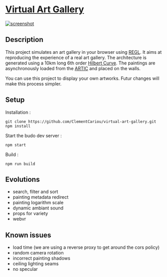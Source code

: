 # [Virtual Art Gallery](https://clementcariou.github.io/virtual-art-gallery/build)

[![screenshot](ArtGallery.png "App screenshot")](https://clementcariou.github.io/virtual-art-gallery/build)

## Description

This project simulates an art gallery in your browser using [REGL](https://github.com/regl-project/regl).
It aims at reproducing the experience of a real art gallery.
The architecture is generated using a 10km long 6th order [Hilbert Curve](https://en.wikipedia.org/wiki/Hilbert_curve).
The paintings are asynchronously loaded from the [ARTIC](https://aggregator-data.artic.edu/home) and placed on the walls.

You can use this project to display your own artworks. Futur changes will make this process simpler.

## Setup

Installation :
```shell
git clone https://github.com/ClementCariou/virtual-art-gallery.git
npm install
```
Start the budo dev server : 
```shell
npm start
```
Build : 
```shell
npm run build
```

## Evolutions

- search, filter and sort
- painting metadata redirect
- painting logarithm scale
- dynamic ambiant sound
- props for variety
- webvr

## Known issues

- load time (we are using a reverse proxy to get around the cors policy)
- random camera rotation
- incorrect painting shadows
- ceiling lighting seams
- no specular
